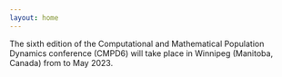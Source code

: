 ```yaml
---
layout: home
---
```


The sixth edition of the Computational and Mathematical Population Dynamics conference (CMPD6) will take place in Winnipeg (Manitoba, Canada) from to May 2023.